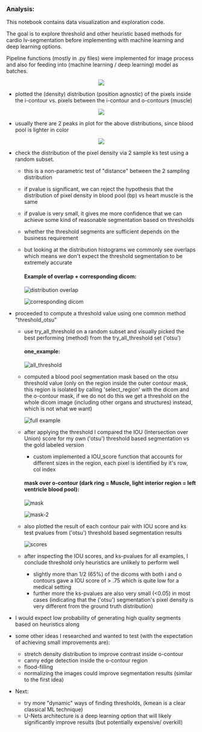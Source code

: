 ### Analysis:

This notebook contains data visualization and exploration code.

The goal is to explore threshold and other heuristic based methods for cardio lv-segmentation before implementing with machine learning and deep learning options.

Pipeline functions (mostly in .py files) were implemented for image process and also for feeding into (machine learning / deep learning) model as batches.

<p align="center">
  <img src="https://raw.githubusercontent.com/Prtfw/trainingPipeline/update_readme/assets/preface.png"/>
</p>

- plotted the (density) distribution (position agnostic) of the pixels inside the i-contour vs. pixels between the i-contour and o-contours (muscle)

<p align="center">
  <img src="https://raw.githubusercontent.com/Prtfw/trainingPipeline/update_readme/assets/preface-1.png"/>
</p>

- usually there are 2 peaks in plot for the above distributions, since blood pool is lighter in color

<p align="center">
  <img src="https://raw.githubusercontent.com/Prtfw/trainingPipeline/update_readme/assets/2_peaks.png"/>
</p>


- check the distribution of the pixel density via 2 sample ks test using a random subset. 
    - this is a non-parametric test of "distance" between the 2 sampling distribution

    - if pvalue is significant, we can reject the hypothesis that the distribution of pixel density in blood pool (bp) vs heart muscle is the same

    - if pvalue is very small, it gives me more confidence that we can achieve some kind of reasonable segmentation based on thresholds

    - whether the threshold segments are sufficient depends on the business requirement

    - but looking at the distribution histograms we commonly see overlaps which means we don't expect the threshold segmentation to be extremely accurate

      #### Example of overlap + corresponding dicom:

      ![distribution overlap](https://raw.githubusercontent.com/Prtfw/trainingPipeline/update_readme/assets/overlap.png)

      ![corresponding dicom](https://raw.githubusercontent.com/Prtfw/trainingPipeline/update_readme/assets/overlap-dicom.png)

- proceeded to compute a threshold value using one common method "threshold_otsu"
    - use try_all_threshold on a random subset and visually picked the best performing (method) from the try_all_threshold set ('otsu')

        #### one_example:

        ![all_threshold](https://raw.githubusercontent.com/Prtfw/trainingPipeline/update_readme/assets/otsu.png)

    - computed a blood pool segmentation mask based on the otsu threshold value (only on the region inside the outer contour mask, this region is isolated by calling 'select_region' with the dicom and the o-contour mask, if we do not do this we get a threshold on the whole dicom image (including other organs and structures) instead, which is not what we want)
    
        ![full example](https://raw.githubusercontent.com/Prtfw/trainingPipeline/update_readme/assets/end.png)

    - after applying the threshold I compared the IOU (Intersection over Union) score for my own ('otsu') threshold based segmentation vs the gold labeled version
        - custom implemented a IOU_score function that accounts for different sizes in the region, each pixel is identified by it's row, col index
        
         #### mask over o-contour (dark ring = Muscle, light interior region = left ventricle blood pool):
        ![mask](https://raw.githubusercontent.com/Prtfw/trainingPipeline/update_readme/assets/preface-2.png)

        ![mask-2](https://raw.githubusercontent.com/Prtfw/trainingPipeline/update_readme/assets/mask-contours.png)

    - also plotted the result of each contour pair with IOU score and ks test pvalues from ('otsu') threshold based segmentation results

        ![scores](https://raw.githubusercontent.com/Prtfw/trainingPipeline/update_readme/assets/iou_print_stats.png)

    - after inspecting the IOU scores, and ks-pvalues for all examples, I conclude threshold only heuristics are unlikely to perform well
        - slightly more than 1/2 (65%) of the dicoms with both i and o contours gave a IOU score of > .75 which is quite low for a medical setting
        - further more the ks-pvalues are also very small (<0.05) in most cases (indicating that the ('otsu') segmentation's pixel density is very different from the ground truth distribution)

- I would expect low probability of generating high quality segments based on heuristics along

- some other ideas I researched and wanted to test (with the expectation of achieving small improvements are):

    - stretch density distribution to improve contrast inside o-contour
    - canny edge detection inside the o-contour region
    - flood-filling
    - normalizing the images could improve segmentation results (similar to the first idea)
    
- Next:
    - try more "dynamic" ways of finding thresholds, (kmean is a clear classical ML technique) 
    - U-Nets architecture is a deep learning option that will likely significantly improve results (but potentially expensive/ overkill)


